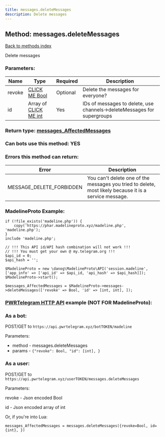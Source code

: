 ```yaml
---
title: messages.deleteMessages
description: Delete messages
---
```

## Method: messages.deleteMessages  
[Back to methods index](index.md)


Delete messages

### Parameters:

| Name     |    Type       | Required | Description |
|----------|---------------|----------|-------------|
|revoke|[CLICK ME Bool](../types/Bool.md) | Optional|Delete the messages for everyone?|
|id|Array of [CLICK ME int](../types/int.md) | Yes|IDs of messages to delete, use channels->deleteMessages for supergroups|


### Return type: [messages\_AffectedMessages](../types/messages_AffectedMessages.md)

### Can bots use this method: **YES**


### Errors this method can return:

| Error    | Description   |
|----------|---------------|
|MESSAGE_DELETE_FORBIDDEN|You can't delete one of the messages you tried to delete, most likely because it is a service message.|


### MadelineProto Example:


```
if (!file_exists('madeline.php')) {
    copy('https://phar.madelineproto.xyz/madeline.php', 'madeline.php');
}
include 'madeline.php';

// !!! This API id/API hash combination will not work !!!
// !!! You must get your own @ my.telegram.org !!!
$api_id = 0;
$api_hash = '';

$MadelineProto = new \danog\MadelineProto\API('session.madeline', ['app_info' => ['api_id' => $api_id, 'api_hash' => $api_hash]]);
$MadelineProto->start();

$messages_AffectedMessages = $MadelineProto->messages->deleteMessages(['revoke' => Bool, 'id' => [int, int], ]);
```

### [PWRTelegram HTTP API](https://pwrtelegram.xyz) example (NOT FOR MadelineProto):

### As a bot:

POST/GET to `https://api.pwrtelegram.xyz/botTOKEN/madeline`

Parameters:

* method - messages.deleteMessages
* params - `{"revoke": Bool, "id": [int], }`



### As a user:

POST/GET to `https://api.pwrtelegram.xyz/userTOKEN/messages.deleteMessages`

Parameters:

revoke - Json encoded Bool

id - Json encoded  array of int




Or, if you're into Lua:

```
messages_AffectedMessages = messages.deleteMessages({revoke=Bool, id={int}, })
```

